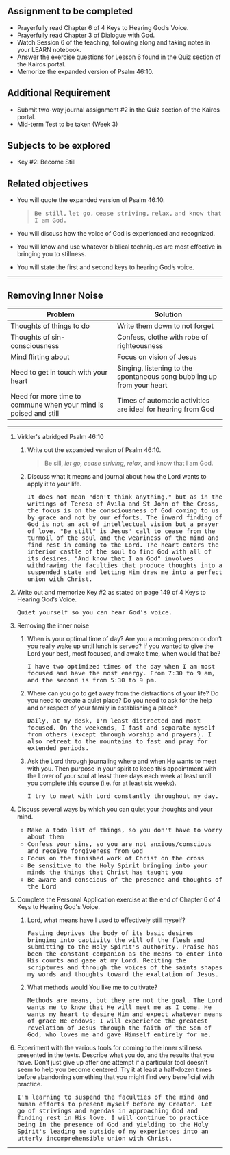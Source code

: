 ---
---

## Assignment to be completed

- Prayerfully read Chapter 6 of 4 Keys to Hearing God’s Voice.
- Prayerfully read Chapter 3 of Dialogue with God.
- Watch Session 6 of the teaching, following along and taking notes in your LEARN notebook.
- Answer the exercise questions for Lesson 6 found in the Quiz section of the Kairos portal.
- Memorize the expanded version of Psalm 46:10.

## Additional Requirement

- Submit two-way journal assignment #2 in the Quiz section of the Kairos portal.
- Mid-term Test to be taken (Week 3)

## Subjects to be explored

- Key #2: Become Still

## Related objectives

- You will quote the expanded version of Psalm 46:10.

  > <samp>Be still,</samp>
  <samp>let go,</samp>
  <samp>cease striving,</samp>
  <samp>relax,</samp>
  <samp>and know that I am God.</samp>

- You will discuss how the voice of God is experienced and recognized.
- You will know and use whatever biblical techniques are most effective in bringing you to stillness.
- You will state the first and second keys to hearing God’s voice.

<hr class='section' />

## Removing Inner Noise

Problem | Solution
--- | ---
Thoughts of things to do | Write them down to not forget
Thoughts of sin-consciousness | Confess, clothe with robe of righteousness
Mind flirting about | Focus on vision of Jesus
Need to get in touch with your heart | Singing, listening to the spontaneous song bubbling up from your heart
Need for more time to commune when your mind is poised and still | Times of automatic activities are ideal for hearing from God

<hr class='section' />

1. Virkler's abridged Psalm 46:10
   1. Write out the expanded version of Psalm 46:10.

      > Be sill, _let go, cease striving, relax,_ and know that I am God.

   2. Discuss what it means and journal about how the Lord wants to apply it to your life.

      <samp>It does not mean "don't think anything," but as in the writings of Teresa of Avila and St John of the Cross, the focus is on the consciousness of God coming to us by grace and not by our efforts. The inward finding of God is not an act of intellectual vision but a prayer of love. "Be still" is Jesus' call to cease from the turmoil of the soul and the weariness of the mind and find rest in coming to the Lord. The heart enters the interior castle of the soul to find God with all of its desires. "And know that I am God" involves withdrawing the faculties that produce thoughts into a suspended state and letting Him draw me into a perfect union with Christ.</samp>

2. Write out and memorize Key #2 as stated on page 149 of 4 Keys to Hearing God’s Voice.

   <samp>Quiet yourself so you can hear God's voice.</samp>

3. Removing the inner noise

   1. When is your optimal time of day? Are you a morning person or don’t you really wake up until lunch is served? If you wanted to give the Lord your best, most focused, and awake time, when would that be?

      <samp>I have two optimized times of the day when I am most focused and have the most energy. From 7:30 to 9 am, and the second is from 5:30 to 9 pm.</samp>

   2. Where can you go to get away from the distractions of your life? Do you need to create a quiet place? Do you need to ask for the help and or respect of your family in establishing a place?

      <samp>Daily, at my desk, I'm least distracted and most focused. On the weekends, I fast and separate myself from others (except through worship and prayers). I also retreat to the mountains to fast and pray for extended periods.</samp>

   3. Ask the Lord through journaling where and when He wants to meet with you. Then purpose in your spirit to keep this appointment with the Lover of your soul at least three days each week at least until you complete this course (i.e. for at least six weeks).

      <samp>I try to meet with Lord constantly throughout my day.</samp>

4. Discuss several ways by which you can quiet your thoughts and your mind.
   - <samp>Make a todo list of things, so you don't have to worry about them</samp>
   - <samp>Confess your sins, so you are not anxious/conscious and receive forgiveness from God</samp>
   - <samp>Focus on the finished work of Christ on the cross</samp>
   - <samp>Be sensitive to the Holy Spirit bringing into your minds the things that Christ has taught you</samp>
   - <samp>Be aware and conscious of the presence and thoughts of the Lord</samp>

5. Complete the Personal Application exercise at the end of Chapter 6 of 4 Keys to Hearing God's Voice.

   1. Lord, what means have I used to effectively still myself?

      <samp>Fasting deprives the body of its basic desires bringing into captivity the will of the flesh and submitting to the Holy Spirit's authority. Praise has been the constant companion as the means to enter into His courts and gaze at my Lord. Reciting the scriptures and through the voices of the saints shapes my words and thoughts toward the exaltation of Jesus.</samp>

   2. What methods would You like me to cultivate?

      <samp>Methods are means, but they are not the goal. The Lord wants me to know that He will meet me as I come. He wants my heart to desire Him and expect whatever means of grace He endows; I will experience the greatest revelation of Jesus through the faith of the Son of God, who loves me and gave Himself entirely for me.</samp>

6. Experiment with the various tools for coming to the inner stillness presented in the texts. Describe what you do, and the results that you have. Don’t just give up after one attempt if a particular tool doesn’t seem to help you become centered. Try it at least a half-dozen times before abandoning something that you might find very beneficial with practice.

   <samp>I'm learning to suspend the faculties of the mind and human efforts to present myself before my Creator. Let go of strivings and agendas in approaching God and finding rest in His love. I will continue to practice being in the presence of God and yielding to the Holy Spirit's leading me outside of my experiences into an utterly incomprehensible union with Christ.</samp>

<hr class='logo' />